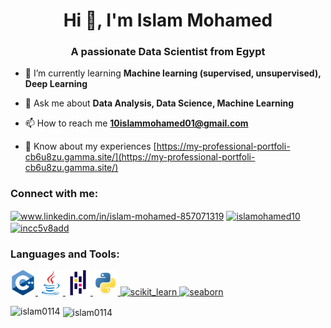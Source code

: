 <h1 align="center">Hi 👋, I'm Islam Mohamed</h1>
<h3 align="center">A passionate Data Scientist from Egypt</h3>

- 🌱 I’m currently learning **Machine learning (supervised, unsupervised), Deep Learning**

- 💬 Ask me about **Data Analysis, Data Science, Machine Learning**

- 📫 How to reach me **10islammohamed01@gmail.com**

- 📄 Know about my experiences [https://my-professional-portfoli-cb6u8zu.gamma.site/](https://my-professional-portfoli-cb6u8zu.gamma.site/)

<h3 align="left">Connect with me:</h3>
<p align="left">
<a href="https://linkedin.com/in/www.linkedin.com/in/islam-mohamed-857071319" target="blank"><img align="center" src="https://raw.githubusercontent.com/rahuldkjain/github-profile-readme-generator/master/src/images/icons/Social/linked-in-alt.svg" alt="www.linkedin.com/in/islam-mohamed-857071319" height="30" width="40" /></a>
<a href="https://kaggle.com/islamohamed10" target="blank"><img align="center" src="https://raw.githubusercontent.com/rahuldkjain/github-profile-readme-generator/master/src/images/icons/Social/kaggle.svg" alt="islamohamed10" height="30" width="40" /></a>
<a href="https://www.leetcode.com/incc5v8add" target="blank"><img align="center" src="https://raw.githubusercontent.com/rahuldkjain/github-profile-readme-generator/master/src/images/icons/Social/leet-code.svg" alt="incc5v8add" height="30" width="40" /></a>
</p>

<h3 align="left">Languages and Tools:</h3>
<p align="left"> <a href="https://www.w3schools.com/cpp/" target="_blank" rel="noreferrer"> <img src="https://raw.githubusercontent.com/devicons/devicon/master/icons/cplusplus/cplusplus-original.svg" alt="cplusplus" width="40" height="40"/> </a> <a href="https://www.java.com" target="_blank" rel="noreferrer"> <img src="https://raw.githubusercontent.com/devicons/devicon/master/icons/java/java-original.svg" alt="java" width="40" height="40"/> </a> <a href="https://pandas.pydata.org/" target="_blank" rel="noreferrer"> <img src="https://raw.githubusercontent.com/devicons/devicon/2ae2a900d2f041da66e950e4d48052658d850630/icons/pandas/pandas-original.svg" alt="pandas" width="40" height="40"/> </a> <a href="https://www.python.org" target="_blank" rel="noreferrer"> <img src="https://raw.githubusercontent.com/devicons/devicon/master/icons/python/python-original.svg" alt="python" width="40" height="40"/> </a> <a href="https://scikit-learn.org/" target="_blank" rel="noreferrer"> <img src="https://upload.wikimedia.org/wikipedia/commons/0/05/Scikit_learn_logo_small.svg" alt="scikit_learn" width="40" height="40"/> </a> <a href="https://seaborn.pydata.org/" target="_blank" rel="noreferrer"> <img src="https://seaborn.pydata.org/_images/logo-mark-lightbg.svg" alt="seaborn" width="40" height="40"/> </a> </p>

<p><img align="left" src="https://github-readme-stats.vercel.app/api/top-langs?username=islam0114&show_icons=true&locale=en&layout=compact" alt="islam0114" /></p>

<p>&nbsp;<img align="center" src="https://github-readme-stats.vercel.app/api?username=islam0114&show_icons=true&locale=en" alt="islam0114" /></p>
